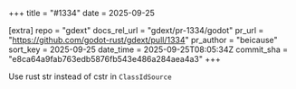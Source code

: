 +++
title = "#1334"
date = 2025-09-25

[extra]
repo = "gdext"
docs_rel_url = "gdext/pr-1334/godot"
pr_url = "https://github.com/godot-rust/gdext/pull/1334"
pr_author = "beicause"
sort_key = 2025-09-25
date_time = 2025-09-25T08:05:34Z
commit_sha = "e8ca64a9fab763edb5876fb543e486a284aea4a3"
+++

Use rust str instead of cstr in `ClassIdSource`

